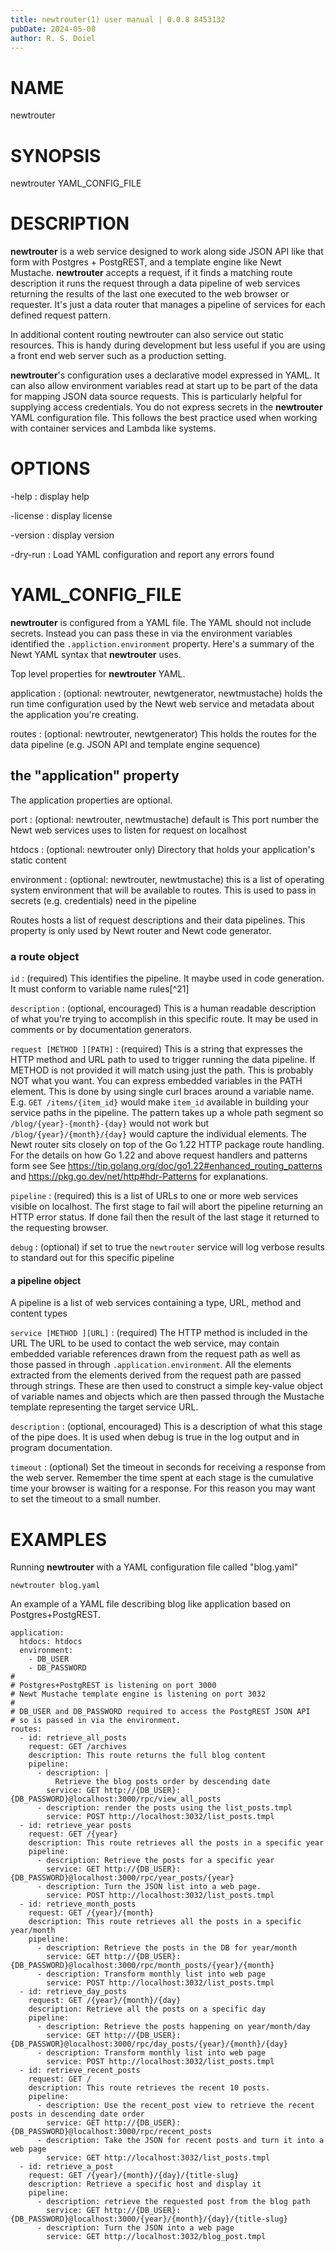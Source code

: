 ```yaml
---
title: newtrouter(1) user manual | 0.0.8 8453132
pubDate: 2024-05-08
author: R. S. Doiel
---
```


# NAME

newtrouter

# SYNOPSIS

newtrouter YAML_CONFIG_FILE

# DESCRIPTION

**newtrouter** is a web service designed to work along side JSON API like that form with Postgres + PostgREST, and a template engine like Newt Mustache. **newtrouter** accepts a request, if it finds a matching route description it runs the request through a data pipeline of web services returning the results of the last one executed to the web browser or requester. It's just a data router that manages a pipeline of services for each defined request pattern.

In additional content routing newtrouter can also service out static resources. This is handy during development but less useful if you are using a front end web server such as a production setting.

**newtrouter**'s configuration uses a declarative model expressed in YAML.  It can also allow environment variables read at start up to be part of the data for mapping JSON data source requests. This is particularly helpful for supplying access credentials. You do not express secrets in the **newtrouter** YAML configuration file. This follows the best practice used when working with container services and Lambda like systems.

# OPTIONS

-help
: display help

-license
: display license

-version
: display version

-dry-run
: Load YAML configuration and report any errors found

# YAML_CONFIG_FILE

**newtrouter** is configured from a YAML file. The YAML should not include secrets. Instead you can pass these in via the environment variables identified the `.appliction.environment` property. Here's a summary of the Newt YAML syntax that **newtrouter** uses.

Top level properties for **newtrouter** YAML.

application
: (optional: newtrouter, newtgenerator, newtmustache) holds the run time configuration used by the Newt web service and metadata about the application you're creating.

routes
: (optional: newtrouter, newtgenerator) This holds the routes for the data pipeline (e.g. JSON API and template engine sequence)

## the "application" property

The application properties are optional.

port
: (optional: newtrouter, newtmustache) default is This port number the Newt web services uses to listen for request on localhost

htdocs
: (optional: newtrouter only) Directory that holds your application's static content

environment
: (optional: newtrouter, newtmustache) this is a list of operating system environment that will be available to routes. This is used to pass in secrets (e.g. credentials) need in the pipeline

Routes hosts a list of request descriptions and their data pipelines. This property is only used by Newt router and Newt code generator.

### a route object

`id`
: (required) This identifies the pipeline. It maybe used in code generation. It must conform to variable name rules[^21]

`description`
: (optional, encouraged) This is a human readable description of what you're trying to accomplish in this specific route. It may be used in comments or by documentation generators.

`request [METHOD ][PATH]`
: (required) This is a string that expresses the HTTP method and URL path to used to trigger running the data pipeline. If METHOD is not provided it will match using just the path. This is probably NOT what you want. You can express embedded variables in the PATH element. This is done by using single curl braces around a variable name. E.g. `GET /items/{item_id}` would make `item_id` available in building your service paths in the pipeline. The pattern takes up a whole path segment so `/blog/{year}-{month}-{day}` would not work but `/blog/{year}/{month}/{day}` would capture the individual elements. The Newt router sits closely on top of the Go 1.22 HTTP package route handling. For the details on how Go 1.22 and above request handlers and patterns form see See <https://tip.golang.org/doc/go1.22#enhanced_routing_patterns> and <https://pkg.go.dev/net/http#hdr-Patterns> for explanations.

`pipeline`
: (required) this is a list of URLs to one or more web services visible on localhost. The first stage to fail will abort the pipeline returning an HTTP error status. If done fail then the result of the last stage it returned to the requesting browser.

`debug`
: (optional) if set to true the `newtrouter` service will log verbose results to standard out for this specific pipeline

#### a pipeline object

A pipeline is a list of web services containing a type, URL, method and content types

`service [METHOD ][URL]`
: (required) The HTTP method is included in the URL The URL to be used to contact the web service, may contain embedded variable references drawn from the request path as well as those passed in through `.application.environment`.  All the elements extracted from the elements derived from the request path are passed through strings. These are then used to construct a simple key-value object of variable names and objects which are then passed through the Mustache template representing the target service URL. 

`description`
: (optional, encouraged) This is a description of what this stage of the pipe does. It is used when debug is true in the log output and in program documentation.

`timeout`
: (optional) Set the timeout in seconds for receiving a response from the web server. Remember the time spent at each stage is the cumulative time your browser is waiting for a response. For this reason you may want to set the timeout to a small number.

# EXAMPLES

Running **newtrouter** with a YAML configuration file called "blog.yaml"

~~~
newtrouter blog.yaml
~~~

An example of a YAML file describing blog like application based on Postgres+PostgREST.

~~~
application:
  htdocs: htdocs
  environment:
    - DB_USER
    - DB_PASSWORD
#
# Postgres+PostgREST is listening on port 3000
# Newt Mustache template engine is listening on port 3032
#
# DB_USER and DB_PASSWORD required to access the PostgREST JSON API
# so is passed in via the environment.
routes:
  - id: retrieve_all_posts
    request: GET /archives
    description: This route returns the full blog content
    pipeline:
      - description: |
          Retrieve the blog posts order by descending date
        service: GET http://{DB_USER}:{DB_PASSWORD}@localhost:3000/rpc/view_all_posts
      - description: render the posts using the list_posts.tmpl
        service: POST http://localhost:3032/list_posts.tmpl
  - id: retrieve_year posts
    request: GET /{year}
    description: This route retrieves all the posts in a specific year
    pipeline:
      - description: Retrieve the posts for a specific year
        service: GET http://{DB_USER}:{DB_PASSWORD}@localhost:3000/rpc/year_posts/{year}
      - description: Turn the JSON list into a web page.
        service: POST http://localhost:3032/list_posts.tmpl
  - id: retrieve_month_posts
    request: GET /{year}/{month}
    description: This route retrieves all the posts in a specific year/month
    pipeline:
      - description: Retrieve the posts in the DB for year/month
        service: GET http://{DB_USER}:{DB_PASSWORD}@localhost:3000/rpc/month_posts/{year}/{month}
      - description: Transform monthly list into web page
        service: POST http://localhost:3032/list_posts.tmpl
  - id: retrieve_day_posts
    request: GET /{year}/{month}/{day}
    description: Retrieve all the posts on a specific day
    pipeline:
      - description: Retrieve the posts happening on year/month/day
        service: GET http://{DB_USER}:{DB_PASSWOR}@localhost:3000/rpc/day_posts/{year}/{month}/{day}
      - description: Transform monthly list into web page
        service: POST http://localhost:3032/list_posts.tmpl
  - id: retrieve_recent_posts
    request: GET /
    description: This route retrieves the recent 10 posts.
    pipeline:
      - description: Use the recent_post view to retrieve the recent posts in descending date order
        service: GET http://{DB_USER}:{DB_PASSWORD}@localhost:3000/rpc/recent_posts
      - description: Take the JSON for recent posts and turn it into a web page
        service: GET http://localhost:3032/list_posts.tmpl
  - id: retrieve_a_post
    request: GET /{year}/{month}/{day}/{title-slug}
    description: Retrieve a specific host and display it
    pipeline:
      - description: retrieve the requested post from the blog path
        service: GET http://{DB_USER}:{DB_PASSWORD}@localhost:3000/{year}/{month}/{day}/{title-slug}
      - description: Turn the JSON into a web page
        service: GET http://localhost:3032/blog_post.tmpl
~~~



